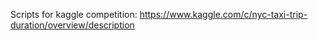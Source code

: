 Scripts for kaggle competition: https://www.kaggle.com/c/nyc-taxi-trip-duration/overview/description
